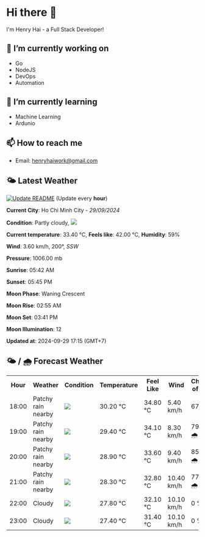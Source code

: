 # Hi there 👋

I'm Henry Hai - a Full Stack Developer!

## 🔭 I’m currently working on

- Go
- NodeJS
- DevOps
- Automation

## 🌱 I’m currently learning

- Machine Learning
- Ardunio

## 📫 How to reach me

- Email: <henryhaiwork@gmail.com>

## 🌤️ Latest Weather
[![Update README](https://github.com/henry0hai/henry0hai/actions/workflows/udpateReadme.yml/badge.svg)](https://github.com/henry0hai/henry0hai/actions/workflows/udpateReadme.yml)
(Update every **hour**)
<!-- CURRENT_WEATHER:START -->
**Current City**: Ho Chi Minh City - *29/09/2024*

**Condition**: Partly cloudy, <img src="https://cdn.weatherapi.com/weather/64x64/day/116.png"/>

**Current temperature**: 33.40 °C, **Feels like**: 42.00 °C, **Humidity**: 59%

**Wind**: 3.60 km/h, 200°, *SSW*

**Pressure**: 1006.00 mb

**Sunrise**: 05:42 AM

**Sunset**: 05:45 PM

**Moon Phase**: Waning Crescent

**Moon Rise**: 02:55 AM

**Moon Set**: 03:41 PM

**Moon Illumination**: 12

**Updated at**: 2024-09-29 17:15 (GMT+7)<!-- CURRENT_WEATHER:END -->

## 🌤️ / 🌧️ Forecast Weather
<!-- FORECAST_WEATHER:START -->
<table>
		<tr>
			<th>Hour</th>
			<th>Weather</th>
			<th>Condition</th>
			<th>Temperature</th>
			<th>Feel Like</th>
			<th>Wind</th>
			<th>Chance of Rain</th>
		</tr>
				<tr>
					<td>18:00</td>
					<td>Patchy rain nearby</td>
					<td><img src='https://cdn.weatherapi.com/weather/64x64/night/176.png'/></td>
					<td>30.20 °C</td>
					<td>34.80 °C</td>
					<td>5.40 km/h</td>
					<td>67 %</td>
				</tr>
				<tr>
					<td>19:00</td>
					<td>Patchy rain nearby</td>
					<td><img src='https://cdn.weatherapi.com/weather/64x64/night/176.png'/></td>
					<td>29.40 °C</td>
					<td>34.10 °C</td>
					<td>8.30 km/h</td>
					<td>79 % 🌧️</td>
				</tr>
				<tr>
					<td>20:00</td>
					<td>Patchy rain nearby</td>
					<td><img src='https://cdn.weatherapi.com/weather/64x64/night/176.png'/></td>
					<td>28.90 °C</td>
					<td>33.60 °C</td>
					<td>9.40 km/h</td>
					<td>85 % 🌧️</td>
				</tr>
				<tr>
					<td>21:00</td>
					<td>Patchy rain nearby</td>
					<td><img src='https://cdn.weatherapi.com/weather/64x64/night/176.png'/></td>
					<td>28.30 °C</td>
					<td>32.80 °C</td>
					<td>10.40 km/h</td>
					<td>77 % 🌧️</td>
				</tr>
				<tr>
					<td>22:00</td>
					<td>Cloudy </td>
					<td><img src='https://cdn.weatherapi.com/weather/64x64/night/119.png'/></td>
					<td>27.80 °C</td>
					<td>32.10 °C</td>
					<td>10.10 km/h</td>
					<td>0 %</td>
				</tr>
				<tr>
					<td>23:00</td>
					<td>Cloudy </td>
					<td><img src='https://cdn.weatherapi.com/weather/64x64/night/119.png'/></td>
					<td>27.40 °C</td>
					<td>31.40 °C</td>
					<td>10.10 km/h</td>
					<td>0 %</td>
				</tr>
</table>
<!-- FORECAST_WEATHER:END -->
